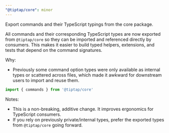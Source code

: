 ```yaml
---
"@tiptap/core": minor
---
```


Export commands and their TypeScript typings from the core package.

All commands and their corresponding TypeScript types are now exported from `@tiptap/core` so they can be imported and referenced directly by consumers. This makes it easier to build typed helpers, extensions, and tests that depend on the command signatures.

Why:
- Previously some command option types were only available as internal types or scattered across files, which made it awkward for downstream users to import and reuse them.

```ts
import { commands } from '@tiptap/core'
```

Notes:
- This is a non-breaking, additive change. It improves ergonomics for TypeScript consumers.
- If you rely on previously private/internal types, prefer the exported types from `@tiptap/core` going forward.
